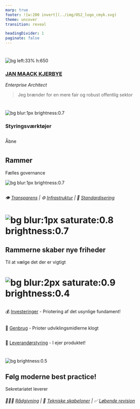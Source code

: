 ```yaml
---
marp: true
footer: ![w:200 invert](../img/OS2_logo_cmyk.svg)
theme: uncover
transition: reveal

headingDivider: 1
paginate: false
---
```

#
![bg left:33% h:650](https://images.unsplash.com/photo-1627008767693-20498ff18ab7?q=80&w=1974&auto=format&fit=crop&ixlib=rb-4.0.3&ixid=M3wxMjA3fDB8MHxwaG90by1wYWdlfHx8fGVufDB8fHx8fA%3D%3D)

### [JAN MAACK KJERBYE]()
*Enterprise Architect*

> Jeg brænder for en mere fair og robust offentlig sektor


<!--
Bred erfaring med værdiskabelse fra både private og offentlige orgs.

Jeg brænder for en mere fair og robust offentlig sektor

-->

#
<!--
class: invert
-->

![bg blur:1px brightness:0.7](https://images.unsplash.com/photo-1515856251934-766e064d7b09?q=80&w=1335&auto=format&fit=crop&ixlib=rb-4.0.3&ixid=M3wxMjA3fDB8MHxwaG90by1wYWdlfHx8fGVufDB8fHx8fA%3D%3D)
<!-- Hvordan adskiller vi os fra et "almindeligt" software produkt -->

### Styringsværktøjer

##
Åbne 
<!-- Vi inkluderer alt det som er svært at sælge up front.
-->

#
## Rammer
Fælles governance

![bg blur:1px brightness:0.7](https://images.pexels.com/photos/18903408/pexels-photo-18903408/free-photo-of-woman-walking-in-library.jpeg?auto=compress&cs=tinysrgb&w=1260&h=750&dpr=1)
##
###### :eye: [Transparens]() |  :gear: [Infrastruktur]() | :bank: [Standardisering]()
##
<!--Rammerne er som trapper med gelændre imellem forskellige niveauer
    Rammerne består af faste udgaver der løbende forbedres i versioner -->


# ![bg blur:1px saturate:0.8  brightness:0.7](https://images.pexels.com/photos/247851/pexels-photo-247851.jpeg?auto=compress&cs=tinysrgb&w=1260&h=750&dpr=1)
## Rammerne skaber nye friheder
Til at vælge det der er vigtigt

<!-- Besparelser er ikke målet, målet er frihed og gode løsninger.-->

# ![bg blur:2px saturate:0.9 brightness:0.4](https://images.unsplash.com/photo-1600880292089-90a7e086ee0c?q=80&w=1974&auto=format&fit=crop&ixlib=rb-4.0.3&ixid=M3wxMjA3fDB8MHxwaG90by1wYWdlfHx8fGVufDB8fHx8fA%3D%3D)
##
💰 [Investeringer]() - Priotering af det usynlige fundament!
<!-- Infrastruktur skal op på lige fod med alt det synlige og det vil indebære løbende investeringer i automatisering, kontrol og driftsskabeloner--> 
##
🧠 [Genbrug]() - Prioter udviklingsmidlerne klogt
<!-- Vi skal ikke opfinde noget nyt infrastrukturmetode i dether projekt i DK, uanset hvor dygtige vi er. Prioter --> 
##
🤝 [Leverandørstyring]() - I ejer produktet!
<!-- Arbejdsgrupperne formulerer opgaverne der skal udføres -->

#
<!--
header: ![w:175](https://www.cncf.io/wp-content/uploads/2023/04/cncf-main-site-logo.svg) ![h:90](https://landscape.cncf.io/logos/0467938e71483d7b6fd46333527eb95ffd377bd90f8a9109ec172b45a1227d7e.svg) ![h:110px brightness:0.9](https://www.linuxfoundation.org/hs-fs/hubfs/openssf-stacked-color.png?width=266&height=394&name=openssf-stacked-color.png) ![invert](https://linuxfoundation.eu/hubfs/lf-Europe-white%201.svg) ![w:50](https://publiccode.net/img/logo-symbol-10@2x.png) ![w:110](https://todogroup.org/img/todo-logo-on-white.svg)
-->
![bg brightness:0.5](https://images.unsplash.com/photo-1542621334-a254cf47733d?q=80&w=2070&auto=format&fit=crop&ixlib=rb-4.0.3&ixid=M3wxMjA3fDB8MHxwaG90by1wYWdlfHx8fGVufDB8fHx8fA%3D%3D)

## Følg moderne best practice!
Sekretariatet leverer
###### 👷🏻‍♂️ [Rådgivning]() | 🧬 [Tekniske skabeloner]() | ✅ [Løbende revision]()

<!-- År 0 er for 10 år siden
     Cloud Computing har vundet på godt og ondt-->




